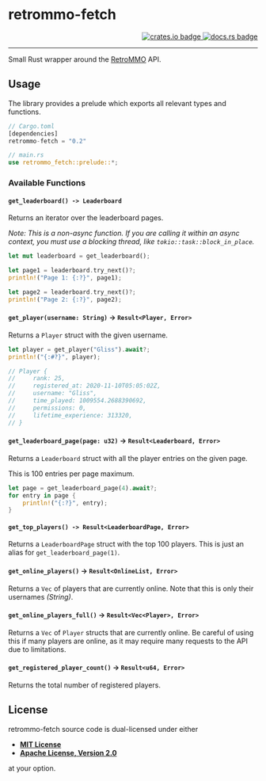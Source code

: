 # retrommo-fetch

<!-- markdownlint-disable -->
<div align="right">
<a href="https://crates.io/crates/retrommo-fetch">
    <img src="https://img.shields.io/crates/v/retrommo-fetch?style=flat-square" alt="crates.io badge">
</a>
<a href="https://docs.rs/retrommo-fetch/latest/">
    <img src="https://img.shields.io/docsrs/retrommo-fetch?style=flat-square" alt="docs.rs badge">
</a>
</div>
<!-- markdownlint-enable -->

---

Small Rust wrapper around the [RetroMMO](https://retro-mmo.com) API.

## Usage

The library provides a prelude which exports all relevant types and functions.

```rust
// Cargo.toml
[dependencies]
retrommo-fetch = "0.2"

// main.rs
use retrommo_fetch::prelude::*;
```

### Available Functions

#### `get_leaderboard() -> Leaderboard`

Returns an iterator over the leaderboard pages.

*Note: This is a non-async function. If you are calling it within an async
context, you must use a blocking thread, like `tokio::task::block_in_place`.*

```rust
let mut leaderboard = get_leaderboard();

let page1 = leaderboard.try_next()?;
println!("Page 1: {:?}", page1);

let page2 = leaderboard.try_next()?;
println!("Page 2: {:?}", page2);
```

#### `get_player(username: String)` -> `Result<Player, Error>`

Returns a `Player` struct with the given username.

```rust
let player = get_player("Gliss").await?;
println!("{:#?}", player);

// Player {
//     rank: 25,
//     registered_at: 2020-11-10T05:05:02Z,
//     username: "Gliss",
//     time_played: 1009554.2688390692,
//     permissions: 0,
//     lifetime_experience: 313320,
// }
```

#### `get_leaderboard_page(page: u32)` -> `Result<Leaderboard, Error>`

Returns a `Leaderboard` struct with all the player entries on the given page.

This is 100 entries per page maximum.

```rust
let page = get_leaderboard_page(4).await?;
for entry in page {
    println!("{:?}", entry);
}
```

#### `get_top_players() -> Result<LeaderboardPage, Error>`

Returns a `LeaderboardPage` struct with the top 100 players. This is just an
alias for `get_leaderboard_page(1)`.

#### `get_online_players()` -> `Result<OnlineList, Error>`

Returns a `Vec` of players that are currently online. Note that this is only
their usernames *(String)*.

#### `get_online_players_full()` -> `Result<Vec<Player>, Error>`

Returns a `Vec` of `Player` structs that are currently online. Be careful of
using this if many players are online, as it may require many requests to the
API due to limitations.

#### `get_registered_player_count()` -> `Result<u64, Error>`

Returns the total number of registered players.

## License

retrommo-fetch source code is dual-licensed under either

- **[MIT License](/docs/LICENSE-MIT)**
- **[Apache License, Version 2.0](/docs/LICENSE-APACHE)**

at your option.

